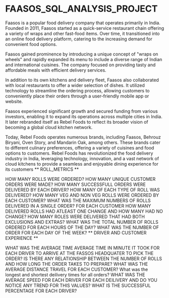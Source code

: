 # FAASOS_SQL_ANALYSIS_PROJECT
Faasos is a popular food delivery company that operates primarily in India. Founded in 2011, Faasos started as a quick-service restaurant chain offering a variety of wraps and other fast-food items. Over time, it transitioned into an online food delivery platform, catering to the increasing demand for convenient food options.

Faasos gained prominence by introducing a unique concept of "wraps on wheels" and rapidly expanded its menu to include a diverse range of Indian and international cuisines. The company focused on providing tasty and affordable meals with efficient delivery services.

In addition to its own kitchens and delivery fleet, Faasos also collaborated with local restaurants to offer a wider selection of dishes. It utilized technology to streamline the ordering process, allowing customers to conveniently place their orders through a user-friendly mobile app or website.

Faasos experienced significant growth and secured funding from various investors, enabling it to expand its operations across multiple cities in India. It later rebranded itself as Rebel Foods to reflect its broader vision of becoming a global cloud kitchen network.

Today, Rebel Foods operates numerous brands, including Faasos, Behrouz Biryani, Oven Story, and Mandarin Oak, among others. These brands cater to different culinary preferences, offering a variety of cuisines and food options to customers. Rebel Foods has revolutionized the food delivery industry in India, leveraging technology, innovation, and a vast network of cloud kitchens to provide a seamless and enjoyable dining experience for its customers
** ROLL_METRICS **

HOW MANY ROLLS WERE ORDERED?
HOW MANY UNIQUE CUSTOMER ORDERS WERE MADE?
HOW MANY SUCCESSFULL ORDERS WERE DELIVERED BY EACH DRIVER?
HOW MANY OF EACH TYPE OF ROLL WAS DELIVERED?
HOW MANY VEG AND NON VEG ROLLS WERE ORDERED BY EACH CUSTOMER?
WHAT WAS THE MAXIMUM NUMBERS OF ROLLS DELIVERED IN A SINGLE ORDER?
FOR EACH CUSTOMER HOW MANY DELIVERED ROLLS HAD ATLEAST ONE CHANGE AND HOW MANY HAD NO CHANGE?
HOW MANY ROLES WERE DELIVERED THAT HAD BOTH EXCLUSIONS AND EXTRAS?
WHAT WAS THE TOTAL NUMBER OF ROLLS ORDERED FOR EACH HOURS OF THE DAY?
WHAT WAS THE NUMBER OF ORDER FOR EACH DAY OF THE WEEK?
** DRIVER AND CUSTOMER EXPERIENCE **

WHAT WAS THE AVERAGE TIME AVERAGE TIME IN MINUTE IT TOOK FOR EACH DRIVER TO ARRIVE AT THE FASSOS HEADQUATER TO PICK THE ORDER?
IS THERE ANY RELATIONSHIP BETWEEN THE NUMBER OF ROLLS AND HOW LONG THE ORDER TAKES TO PREPARE?
WHAT WAS THE AVERAGE DISTANCE TRAVEL FOR EACH CUSTOMER?
What was the longest and shortest deilivery times for all orders?
WHAT WAS THE AVERAGE SPEED FOR EACH DRIVER FOR EACH DEILIVERY AND DO YOU NOTICE ANY TREND FOR THIS VALUES?
WHAT IS THE SUCCESSFUL PERCENTAGE FOR EACH DRIVER?
